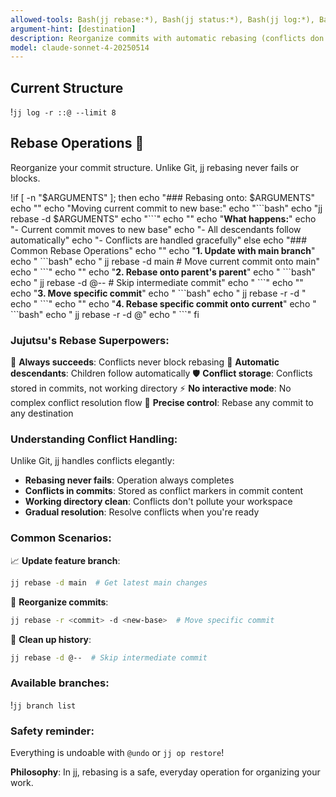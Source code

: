 ```yaml
---
allowed-tools: Bash(jj rebase:*), Bash(jj status:*), Bash(jj log:*), Bash(jj branch:*), Bash(jj op log:*)
argument-hint: [destination]
description: Reorganize commits with automatic rebasing (conflicts don't block!)
model: claude-sonnet-4-20250514
---
```


## Current Structure
!`jj log -r ::@ --limit 8`

## Rebase Operations 🔄

Reorganize your commit structure. Unlike Git, jj rebasing never fails or blocks.

!if [ -n "$ARGUMENTS" ]; then
  echo "### Rebasing onto: $ARGUMENTS"
  echo ""
  echo "Moving current commit to new base:"
  echo "\`\`\`bash"
  echo "jj rebase -d $ARGUMENTS"
  echo "\`\`\`"
  echo ""
  echo "**What happens:**"
  echo "- Current commit moves to new base"
  echo "- All descendants follow automatically"
  echo "- Conflicts are handled gracefully"
else
  echo "### Common Rebase Operations"
  echo ""
  echo "**1. Update with main branch**"
  echo "   \`\`\`bash"
  echo "   jj rebase -d main  # Move current commit onto main"
  echo "   \`\`\`"
  echo ""
  echo "**2. Rebase onto parent's parent**"
  echo "   \`\`\`bash"
  echo "   jj rebase -d @--  # Skip intermediate commit"
  echo "   \`\`\`"
  echo ""
  echo "**3. Move specific commit**"
  echo "   \`\`\`bash"
  echo "   jj rebase -r <commit-id> -d <new-parent>"
  echo "   \`\`\`"
  echo ""
  echo "**4. Rebase specific commit onto current**"
  echo "   \`\`\`bash"
  echo "   jj rebase -r <commit-id> -d @"
  echo "   \`\`\`"
fi

### Jujutsu's Rebase Superpowers:

🚀 **Always succeeds**: Conflicts never block rebasing
🔄 **Automatic descendants**: Children follow automatically
🛡️ **Conflict storage**: Conflicts stored in commits, not working directory
⚡ **No interactive mode**: No complex conflict resolution flow
🎯 **Precise control**: Rebase any commit to any destination

### Understanding Conflict Handling:

Unlike Git, jj handles conflicts elegantly:
- **Rebasing never fails**: Operation always completes
- **Conflicts in commits**: Stored as conflict markers in commit content
- **Working directory clean**: Conflicts don't pollute your workspace
- **Gradual resolution**: Resolve conflicts when you're ready

### Common Scenarios:

📈 **Update feature branch**:
```bash
jj rebase -d main  # Get latest main changes
```

🔧 **Reorganize commits**:
```bash
jj rebase -r <commit> -d <new-base>  # Move specific commit
```

🧹 **Clean up history**:
```bash
jj rebase -d @--  # Skip intermediate commit
```

### Available branches:
!`jj branch list`

### Safety reminder:
Everything is undoable with `@undo` or `jj op restore`!

**Philosophy**: In jj, rebasing is a safe, everyday operation for organizing your work.